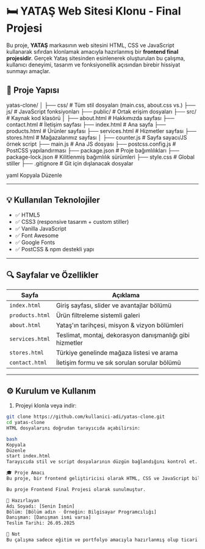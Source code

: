 # 🛏️ YATAŞ Web Sitesi Klonu - Final Projesi

Bu proje, **YATAŞ** markasının web sitesini HTML, CSS ve JavaScript kullanarak sıfırdan klonlamak amacıyla hazırlanmış bir **frontend final projesidir**. Gerçek Yataş sitesinden esinlenerek oluşturulan bu çalışma, kullanıcı deneyimi, tasarım ve fonksiyonellik açısından birebir hissiyat sunmayı amaçlar.

## 📁 Proje Yapısı

yatas-clone/
│
├── css/ # Tüm stil dosyaları (main.css, about.css vs.)
├── js/ # JavaScript fonksiyonları
├── public/ # Ortak erişim dosyaları
├── src/ # Kaynak kod klasörü
│
├── about.html # Hakkımızda sayfası
├── contact.html # İletişim sayfası
├── index.html # Ana sayfa
├── products.html # Ürünler sayfası
├── services.html # Hizmetler sayfası
├── stores.html # Mağazalarımız sayfası
│
├── counter.js # Sayfa sayacı/JS örnek script
├── main.js # Ana JS dosyası
├── postcss.config.js # PostCSS yapılandırması
├── package.json # Proje bağımlılıkları
├── package-lock.json # Kilitlenmiş bağımlılık sürümleri
├── style.css # Global stiller
├── .gitignore # Git için dışlanacak dosyalar

yaml
Kopyala
Düzenle

---

## 💡 Kullanılan Teknolojiler

- ✅ HTML5
- ✅ CSS3 (responsive tasarım + custom stiller)
- ✅ Vanilla JavaScript
- ✅ Font Awesome
- ✅ Google Fonts
- ✅ PostCSS & npm destekli yapı

---

## 🔍 Sayfalar ve Özellikler

| Sayfa             | Açıklama |
|------------------|----------|
| `index.html`     | Giriş sayfası, slider ve avantajlar bölümü |
| `products.html`  | Ürün filtreleme sistemli galeri |
| `about.html`     | Yataş'ın tarihçesi, misyon & vizyon bölümleri |
| `services.html`  | Teslimat, montaj, dekorasyon danışmanlığı gibi hizmetler |
| `stores.html`    | Türkiye genelinde mağaza listesi ve arama |
| `contact.html`   | İletişim formu ve sık sorulan sorular bölümü |

---

## ⚙️ Kurulum ve Kullanım

1. Projeyi klonla veya indir:
```bash
git clone https://github.com/kullanici-adi/yatas-clone.git
cd yatas-clone
HTML dosyalarını doğrudan tarayıcıda açabilirsin:

bash
Kopyala
Düzenle
start index.html
Tarayıcıda stil ve script dosyalarının düzgün bağlandığını kontrol et.

🎓 Proje Amacı
Bu proje, bir frontend geliştiricisi olarak HTML, CSS ve JavaScript bilgimi pratikte göstermek amacıyla hazırlanmıştır. Web tasarım prensiplerine uygun, kullanıcı dostu ve mobil uyumlu bir arayüz sunar.

Bu proje Frontend Final Projesi olarak sunulmuştur.

👤 Hazırlayan
Adı Soyadı: [Senin İsmin]
Bölüm: [Bölüm adın - Örneğin: Bilgisayar Programcılığı]
Danışman: [Danışman ismi varsa]
Teslim Tarihi: 26.05.2025

📝 Not
Bu çalışma sadece eğitim ve portfolyo amacıyla hazırlanmış olup ticari kullanım amacı taşımamaktadır. Herhangi bir marka ya da kurumla resmi bir bağı yoktur.
